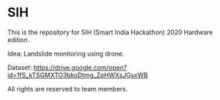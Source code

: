 # SIH
This is the repository for SIH (Smart India Hackathon) 2020 Hardware edition.

Idea: Landslide monitoring using drone.

Dataset: https://drive.google.com/open?id=1fS_kTSGMXTO3bkoDtmg_ZpHWXsJGsxWB

All rights are reserved to team members.
